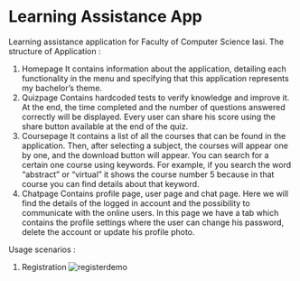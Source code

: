 # Learning Assistance App
 Learning assistance application for Faculty of Computer Science Iasi.
The structure of Application :
1. Homepage 
It contains information about the application, detailing each functionality in the menu and specifying that this application represents my bachelor’s theme.
2. Quizpage
Contains hardcoded tests to verify knowledge and improve it. At the end, the time completed and the number of questions answered correctly will be displayed. Every user can share his score using the share button available at the end of the quiz.
3. Coursepage
It contains a list of all the courses that can be found in the application. Then, after selecting a subject, the courses will appear one by one, and the download button will appear. You can search for a certain one course using keywords. For example, if you search the word “abstract” or “virtual” it shows the course number 5 because in that course you can find details about that keyword.
4. Chatpage
Contains profile page, user page and chat page. Here we will find the details of the logged in account and the possibility to communicate with the online users. In this page we have a tab which contains the profile settings where the user can change his password, delete the account or update his profile photo.

Usage scenarios :
1. Registration 
![registerdemo](https://user-images.githubusercontent.com/50926436/183112142-077574e7-24aa-436c-a55e-e2fadce10449.JPG)
